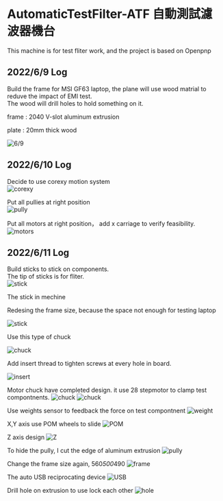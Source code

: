 AutomaticTestFilter-ATF 自動測試濾波器機台
========================================
This machine is for test fliter work, and the project is based on Openpnp

2022/6/9 Log
---
Build the frame for MSI GF63 laptop, the plane will use wood matrial to reduve the impact of EMI test.  
The wood will drill holes to hold something on it. 

frame : 2040 V-slot aluminum extrusion 

plate : 20mm thick wood

![6/9](https://github.com/Andy-Cheng1017/AutomaticTestFilter-ATF/blob/main/img/2022-06-09%2015.29.12.png)

2022/6/10 Log
---
Decide to use corexy motion system  
![corexy](https://github.com/Andy-Cheng1017/AutomaticTestFilter-ATF/blob/main/img/6a9e99aeec0aafb9233e9deea945becb.jpg)

Put all pullies at right position  
![pully](https://github.com/Andy-Cheng1017/AutomaticTestFilter-ATF/blob/main/img/2022-06-11%2003.24.13.png)

Put all motors at right position， add x carriage to verify feasibility.  
![motors](https://github.com/Andy-Cheng1017/AutomaticTestFilter-ATF/blob/main/img/2022-06-10%2021.09.02.png)

2022/6/11 Log
---

Build sticks to stick on components.  
The tip of sticks is for fliter.  
![stick](https://github.com/Andy-Cheng1017/AutomaticTestFilter-ATF/blob/main/img/2022-06-11%2002.40.23.png)

The stick in mechine 

Redesing the frame size, because the space not enough for testing laptop  

![stick](https://github.com/Andy-Cheng1017/AutomaticTestFilter-ATF/blob/main/img/2022-06-11%2002.40.53.png)

Use this type of chuck

![chuck](https://github.com/Andy-Cheng1017/AutomaticTestFilter-ATF/blob/main/img/2022-06-11%2002.42.20.png)

Add insert thread to tighten screws at every hole in board.  

![insert](https://github.com/Andy-Cheng1017/AutomaticTestFilter-ATF/blob/main/img/2022-06-11%2003.20.32.png)


Motor chuck have completed design. it use 28 stepmotor to clamp test compontnents. 
![chuck](https://github.com/Andy-Cheng1017/AutomaticTestFilter-ATF/blob/main/img/2022-07-25%2017.49.41.png)
![chuck](https://github.com/Andy-Cheng1017/AutomaticTestFilter-ATF/blob/main/img/2022-07-25%2017.50.02.png)

Use weights sensor to feedback the force on test compontnent 
![weight](https://github.com/Andy-Cheng1017/AutomaticTestFilter-ATF/blob/main/img/2022-07-30%2013.38.47.png)

X,Y axis use POM wheels to slide
![POM](https://github.com/Andy-Cheng1017/AutomaticTestFilter-ATF/blob/main/img/2022-07-30%2013.39.09.png)

Z axis design
![Z](https://github.com/Andy-Cheng1017/AutomaticTestFilter-ATF/blob/main/img/2022-07-30%2013.39.30.png)

To hide the pully, I cut the edge of aluminum extrusion
![pully](https://github.com/Andy-Cheng1017/AutomaticTestFilter-ATF/blob/main/img/2022-07-30%2013.41.23.png)

Change the frame size again, 560*500*490
![frame](https://github.com/Andy-Cheng1017/AutomaticTestFilter-ATF/blob/main/img/2022-07-30%2016.09.14.png)

The auto USB reciprocating device
![USB](https://github.com/Andy-Cheng1017/AutomaticTestFilter-ATF/blob/main/img/2022-07-30%2016.55.43.png)

Drill hole on extrusion to use lock each other
![hole](https://github.com/Andy-Cheng1017/AutomaticTestFilter-ATF/blob/main/img/2022-08-11%2010.22.49.png)
